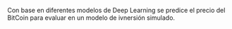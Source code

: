 Con base en diferentes modelos de Deep Learning se predice el precio del BitCoin para evaluar en un modelo de ivnersión simulado.
